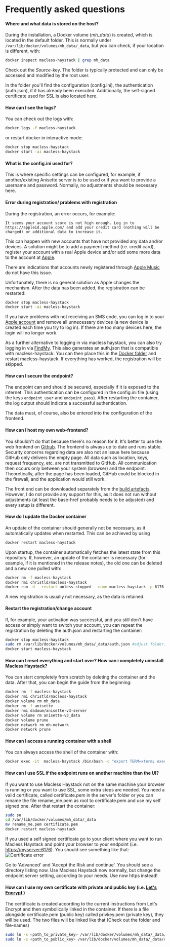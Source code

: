 # Frequently asked questions

#### Where and what data is stored on the host?

During the installation, a Docker volume (*mh_data*) is created, which is located in the default folder. This is
normally under `/var/lib/docker/volumes/mh_data/_data`, but you can check, if your location is different, with:

```bash
docker inspect macless-haystack | grep mh_data
```

Check out the *Source*-key. The folder is typically protected and can only be accessed and modified by the root user.

In the folder you'll find the configuration (config.ini), the authentication (auth.json), if it has already been
executed. Additionally, the self-signed certificate used for SSL is also located here.

#### How can I see the logs?

You can check out the logs with:

```bash
docker logs -f macless-haystack
```

or restart docker in interactive mode:

```bash
docker stop macless-haystack
docker start -ai macless-haystack
```

#### What is the config.ini used for?

This is where specific settings can be configured, for example, if another/existing Anisette server is to be used or if
you want to provide a username and password. Normally, no adjustments should be necessary here.

#### Error during registration/ problems with registration

During the registration, an error occurs, for example:

```text
It seems your account score is not high enough. Log in to https://appleid.apple.com/ and add your credit card (nothing will be charged) or additional data to increase it.
```

This can happen with new accounts that have not provided any data and/or devices. A solution might be to add a payment
method (i.e. credit card), register your account with a real Apple device and/or add some more data to the account
at [Apple](https://appleid.apple.com/).

There are indications that accounts newly registered
through [Apple Music](https://play.google.com/store/apps/details?id=com.apple.android.music) do not have this issue.

Unfortunately, there is no general solution as Apple changes the mechanism. After the data has been added, the
registration can be restarted:

```bash
docker stop macless-haystack
docker start -ai macless-haystack
```

If you have problems with not receiving an SMS code, you can log in to
your [Apple account](https://account.apple.com/account/manage/section/devices) and remove all unnecessary devices (a new
device is created each time you try to log in). If there are too many devices here, the login will no longer work.

As a further alternative to logging in via macless haystack, you can also try logging in via [FindMy](https://github.com/biemster/FindMy). This also generates
an auth.json that is compatible with macless-haystack. You can then place this in the [Docker folder](#where-and-what-data-is-stored-on-the-host) and restart
macless-haystack. If everything has worked, the registration will be skipped.

#### How can I secure the endpoint?

The endpoint can and should be secured, especially if it is exposed to the internet. This authentication can be
configured in the config.ini file (using the keys `endpoint_user` and `endpoint_pass`). After restarting the container,
the log output should indicate a successful authentication.

The data must, of course, also be entered into the configuration of the frontend.

#### How can I host my own web-frontend?

You shouldn't do that because there's no reason for it. It's better to use the web frontend
on [Github](https://dchristl.github.io/macless-haystack/).
The frontend is always up to date and runs stable. Security concerns regarding data are also not an issue here because
GitHub only delivers the empty page. All data such as location, keys, request frequency, etc. are not transmitted to
GitHub. All communication then occurs only between your system (browser) and the endpoint. Theoretically, after the page
has been loaded, GitHub could be blocked in the firewall, and the application would still work.

The front end can be downloaded separately from
the [build artefacts](https://github.com/dchristl/macless-haystack/actions/workflows/build.yaml). However, I do not
provide any support for this, as it does not run without adjustments (at least the base-href probably needs to be
adjusted) and every setup is different.

#### How do I update the Docker container

An update of the container should generally not be necessary, as it automatically updates when restarted. This can be
achieved by using

```bash
docker restart macless-haystack
```

Upon startup, the container automatically fetches the latest state from this repository. If, however, an update of the
container is necessary (for example, if it is mentioned in the release notes), the old one can be deleted and a new one
pulled with:

```bash
docker rm -f macless-haystack
docker rmi christld/macless-haystack
docker run -d --restart unless-stopped --name macless-haystack -p 6176:6176 --volume mh_data:/app/endpoint/data --network mh-network christld/macless-haystack
```

A new registration is usually not necessary, as the data is retained.

#### Restart the registration/change account

If, for example, your activation was successful, and you still don't have access or simply want to switch your account,
you can repeat the registration by deleting the auth.json and restarting the container:

```bash
docker stop macless-haystack
sudo rm /var/lib/docker/volumes/mh_data/_data/auth.json #adjust folder, if needed
docker start macless-haystack
```

#### How can I reset everything and start over? How can i completely uninstall Macless Haystack?

You can start completely from scratch by deleting the container and the data. After that, you can begin the guide from
the beginning:

```bash
docker rm -f macless-haystack
docker rmi christld/macless-haystack
docker volume rm mh_data
docker rm -f anisette
docker rmi dadoum/anisette-v3-server
docker volume rm anisette-v3_data
docker volume prune
docker network rm mh-network
docker network prune
```

#### How can I access a running container with a shell

You can always access the shell of the container with:

```bash
docker exec -it  macless-haystack /bin/bash -c "export TERM=xterm; exec bash"
```

#### How can I use SSL if the endpoint runs on another machine than the UI?

If you want to use Macless Haystack not on the same machine your browser is running or you want to use SSL, some extra
steps are needed. You need a valid certificate, called certificate.pem in the server's folder or you can rename the file
rename_me.pem as root to certificate.pem and use my self signed one. After that restart the container:

```bash
sudo su
cd /var/lib/docker/volumes/mh_data/_data
mv rename_me.pem certificate.pem
docker restart macless-haystack
```

If you used a self signed certificate go to your client where you want to run Macless Haystack and point your browser to
your endpoint (i.e. <https://myserver:6176>). You should see something like that:
![Certificate error](images/firefox_cert.png)

Go to 'Advanced' and 'Accept the Risk and continue'. You should see a directory listing now. Use Macless Haystack now
normally, but change the endpoint server setting, according to your needs. Use now https instead!

#### How can I use my own certificate with private and public key (i.e. [Let's Encrypt](https://letsencrypt.org/) )

The certificate is created according to the current instructions from Let's Encrypt and then symbolically linked in the
container. If there is a file alongside certificate.pem (public key) called privkey.pem (private key), they will be
used. The two files will be linked like that (Check out the folder and file-names)

```bash
sudo ln -s <path_to_private_key> /var/lib/docker/volumes/mh_data/_data/privkey.pem 
sudo ln -s <path_to_public_key> /var/lib/docker/volumes/mh_data/_data/certificate.pem
```
